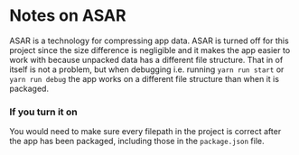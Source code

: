 # Notes on ASAR

ASAR is a technology for compressing app data. ASAR is turned off for this project since the size difference is negligible and it makes the app easier to work with because unpacked data has a different file structure. That in of itself is not a problem, but when debugging i.e. running `yarn run start` or `yarn run debug` the app works on a different file structure than when it is packaged.

### If you turn it on
You would need to make sure every filepath in the project is correct after the app has been packaged, including those in the `package.json` file.